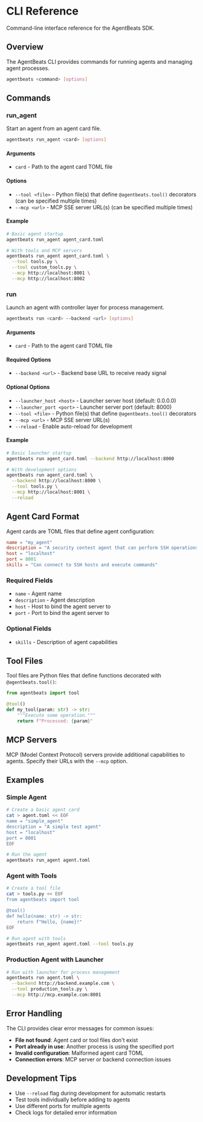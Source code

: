 # CLI Reference

Command-line interface reference for the AgentBeats SDK.

## Overview

The AgentBeats CLI provides commands for running agents and managing agent processes.

```bash
agentbeats <command> [options]
```

## Commands

### run_agent

Start an agent from an agent card file.

```bash
agentbeats run_agent <card> [options]
```

#### Arguments

- `card` - Path to the agent card TOML file

#### Options

- `--tool <file>` - Python file(s) that define `@agentbeats.tool()` decorators (can be specified multiple times)
- `--mcp <url>` - MCP SSE server URL(s) (can be specified multiple times)

#### Example

```bash
# Basic agent startup
agentbeats run_agent agent_card.toml

# With tools and MCP servers
agentbeats run_agent agent_card.toml \
  --tool tools.py \
  --tool custom_tools.py \
  --mcp http://localhost:8001 \
  --mcp http://localhost:8002
```

### run

Launch an agent with controller layer for process management.

```bash
agentbeats run <card> --backend <url> [options]
```

#### Arguments

- `card` - Path to the agent card TOML file

#### Required Options

- `--backend <url>` - Backend base URL to receive ready signal

#### Optional Options

- `--launcher_host <host>` - Launcher server host (default: 0.0.0.0)
- `--launcher_port <port>` - Launcher server port (default: 8000)
- `--tool <file>` - Python file(s) that define `@agentbeats.tool()` decorators
- `--mcp <url>` - MCP SSE server URL(s)
- `--reload` - Enable auto-reload for development

#### Example

```bash
# Basic launcher startup
agentbeats run agent_card.toml --backend http://localhost:8000

# With development options
agentbeats run agent_card.toml \
  --backend http://localhost:8000 \
  --tool tools.py \
  --mcp http://localhost:8001 \
  --reload
```

## Agent Card Format

Agent cards are TOML files that define agent configuration:

```toml
name = "my_agent"
description = "A security contest agent that can perform SSH operations"
host = "localhost"
port = 8001
skills = "Can connect to SSH hosts and execute commands"
```

### Required Fields

- `name` - Agent name
- `description` - Agent description
- `host` - Host to bind the agent server to
- `port` - Port to bind the agent server to

### Optional Fields

- `skills` - Description of agent capabilities

## Tool Files

Tool files are Python files that define functions decorated with `@agentbeats.tool()`:

```python
from agentbeats import tool

@tool()
def my_tool(param: str) -> str:
    """Execute some operation."""
    return f"Processed: {param}"
```

## MCP Servers

MCP (Model Context Protocol) servers provide additional capabilities to agents. Specify their URLs with the `--mcp` option.

## Examples

### Simple Agent

```bash
# Create a basic agent card
cat > agent.toml << EOF
name = "simple_agent"
description = "A simple test agent"
host = "localhost"
port = 8001
EOF

# Run the agent
agentbeats run_agent agent.toml
```

### Agent with Tools

```bash
# Create a tool file
cat > tools.py << EOF
from agentbeats import tool

@tool()
def hello(name: str) -> str:
    return f"Hello, {name}!"
EOF

# Run agent with tools
agentbeats run_agent agent.toml --tool tools.py
```

### Production Agent with Launcher

```bash
# Run with launcher for process management
agentbeats run agent.toml \
  --backend http://backend.example.com \
  --tool production_tools.py \
  --mcp http://mcp.example.com:8001
```

## Error Handling

The CLI provides clear error messages for common issues:

- **File not found**: Agent card or tool files don't exist
- **Port already in use**: Another process is using the specified port
- **Invalid configuration**: Malformed agent card TOML
- **Connection errors**: MCP server or backend connection issues

## Development Tips

- Use `--reload` flag during development for automatic restarts
- Test tools individually before adding to agents
- Use different ports for multiple agents
- Check logs for detailed error information 